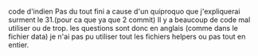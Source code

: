 code d'indien 
Pas du tout fini a cause d'un quiproquo que j'expliquerai surment le 31.(pour ca que ya que 2 commit)
Il y a beaucoup de code mal utiliser ou de trop.
les questions sont donc en anglais (comme dans le fichier data)
je n'ai pas pu utiliser tout les fichiers helpers ou pas tout en entier.
